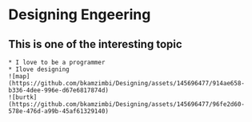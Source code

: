# Designing Engeering
## This is one of the interesting topic
    * I love to be a programmer
    * Ilove designing
    ![map](https://github.com/bkamzimbi/Designing/assets/145696477/914ae658-b336-4dee-996e-d67e6817874d)
    ![burtk](https://github.com/bkamzimbi/Designing/assets/145696477/96fe2d60-578e-476d-a99b-45af61329140)

    
